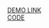 [DEMO LINK](https://zarva6596.github.io/react_dynamic-list-of-posts/)
<br>
[CODE](https://github.com/zarva6596/react_dynamic-list-of-posts/tree/develop)
